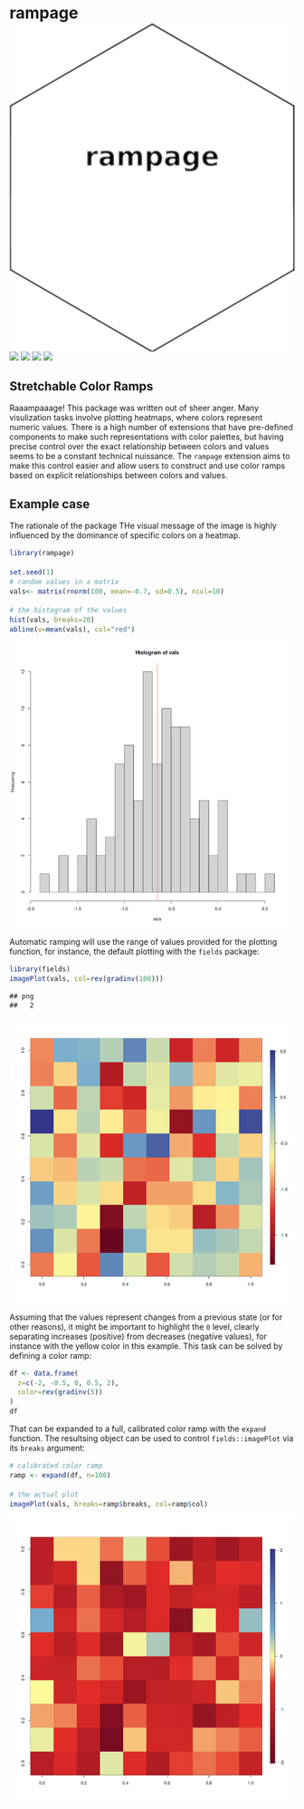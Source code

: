 
# rampage<img src="man/figures/logo.png" align="right" />

[![](https://img.shields.io/badge/devel%20version-0.2.0-green.svg)](https://github.com/adamkocsis/rampage)
[![](https://www.r-pkg.org/badges/version/rampage?color=blue)](https://cran.r-project.org/package=rampage)
[![](http://cranlogs.r-pkg.org/badges/grand-total/rampage?color=yellow)](https://cran.r-project.org/package=rampage)
[![](https://img.shields.io/badge/doi-10.5281/zenodo.10546420.-blue.svg)](https://doi.org/10.5281/zenodo.10546420.)

## Stretchable Color Ramps

Raaampaaage! This package was written out of sheer anger. Many
visulization tasks involve plotting heatmaps, where colors represent
numeric values. There is a high number of extensions that have
pre-defined components to make such representations with color palettes,
but having precise control over the exact relationship between colors
and values seems to be a constant technical nuissance. The `rampage`
extension aims to make this control easier and allow users to construct
and use color ramps based on explicit relationships between colors and
values.

## Example case

The rationale of the package THe visual message of the image is highly
influenced by the dominance of specific colors on a heatmap.

``` r
library(rampage)

set.seed(1)
# random values in a matrix
vals<- matrix(rnorm(100, mean=-0.7, sd=0.5), ncol=10)

# the histogram of the values
hist(vals, breaks=20)
abline(v=mean(vals), col="red")
```

![](man/figures/hist.png)

Automatic ramping will use the range of values provided for the plotting
function, for instance, the default plotting with the `fields` package:

``` r
library(fields)
imagePlot(vals, col=rev(gradinv(100)))
```

    ## png 
    ##   2

![](man/figures/fields_default.png)

Assuming that the values represent changes from a previous state (or for
other reasons), it might be important to highlight the `0` level,
clearly separating increases (positive) from decreases (negative
values), for instance with the yellow color in this example. This task
can be solved by defining a color ramp:

``` r
df <- data.frame(
  z=c(-2, -0.5, 0, 0.5, 2),
  color=rev(gradinv(5))
)
df
```

That can be expanded to a full, calibrated color ramp with the `expand`
function. The resultsing object can be used to control
`fields::imagePlot` via its `breaks` argument:

``` r
# calibrated color ramp
ramp <- expand(df, n=100)

# the actual plot
imagePlot(vals, breaks=ramp$breaks, col=ramp$col)
```

![](man/figures/fields_ramped.png)
